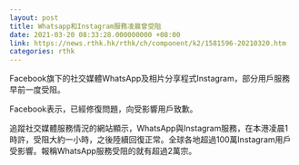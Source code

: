 ```yaml
---
layout: post
title: Whatsapp和Instagram服務凌晨曾受阻
date: 2021-03-20 08:33:28.000000000 +08:00
link: https://news.rthk.hk/rthk/ch/component/k2/1581596-20210320.htm
categories: rthk
---
```


Facebook旗下的社交媒體WhatsApp及相片分享程式Instagram，部分用戶服務早前一度受阻。

Facebook表示，已經修復問題，向受影響用戶致歉。

追蹤社交媒體服務情況的網站顯示，WhatsApp與Instagram服務，在本港凌晨1時許，受阻大約一小時，之後陸續回復正常。全球各地超過100萬Instagram用戶受影響。報稱WhatsApp服務受阻的就有超過2萬宗。
